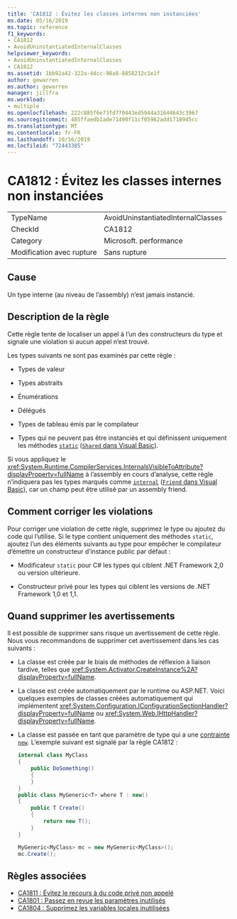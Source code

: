 ```yaml
---
title: 'CA1812 : Évitez les classes internes non instanciées'
ms.date: 05/16/2019
ms.topic: reference
f1_keywords:
- CA1812
- AvoidUninstantiatedInternalClasses
helpviewer_keywords:
- AvoidUninstantiatedInternalClasses
- CA1812
ms.assetid: 1bb92a42-322a-44cc-98a8-8858212c1e1f
author: gewarren
ms.author: gewarren
manager: jillfra
ms.workload:
- multiple
ms.openlocfilehash: 222c885f6e73fd770443ed5944a31644643c3967
ms.sourcegitcommit: 485ffaedb1ade71490f11cf05962add1718945cc
ms.translationtype: MT
ms.contentlocale: fr-FR
ms.lasthandoff: 10/16/2019
ms.locfileid: "72443385"
---
```

# <a name="ca1812-avoid-uninstantiated-internal-classes"></a>CA1812 : Évitez les classes internes non instanciées

|||
|-|-|
|TypeName|AvoidUninstantiatedInternalClasses|
|CheckId|CA1812|
|Category|Microsoft. performance|
|Modification avec rupture|Sans rupture|

## <a name="cause"></a>Cause

Un type interne (au niveau de l’assembly) n’est jamais instancié.

## <a name="rule-description"></a>Description de la règle

Cette règle tente de localiser un appel à l’un des constructeurs du type et signale une violation si aucun appel n’est trouvé.

Les types suivants ne sont pas examinés par cette règle :

- Types de valeur

- Types abstraits

- Énumérations

- Délégués

- Types de tableau émis par le compilateur

- Types qui ne peuvent pas être instanciés et qui définissent uniquement les méthodes [`static`](/dotnet/csharp/language-reference/keywords/static) ([`Shared` dans Visual Basic](/dotnet/visual-basic/language-reference/modifiers/shared)).

Si vous appliquez le <xref:System.Runtime.CompilerServices.InternalsVisibleToAttribute?displayProperty=fullName> à l’assembly en cours d’analyse, cette règle n’indiquera pas les types marqués comme [`internal`](/dotnet/csharp/language-reference/keywords/internal) ([`Friend` dans Visual Basic](/dotnet/visual-basic/language-reference/modifiers/friend)), car un champ peut être utilisé par un assembly friend.

## <a name="how-to-fix-violations"></a>Comment corriger les violations

Pour corriger une violation de cette règle, supprimez le type ou ajoutez du code qui l’utilise. Si le type contient uniquement des méthodes `static`, ajoutez l’un des éléments suivants au type pour empêcher le compilateur d’émettre un constructeur d’instance public par défaut :

- Modificateur `static` pour C# les types qui ciblent .NET Framework 2,0 ou version ultérieure.

- Constructeur privé pour les types qui ciblent les versions de .NET Framework 1,0 et 1,1.

## <a name="when-to-suppress-warnings"></a>Quand supprimer les avertissements

Il est possible de supprimer sans risque un avertissement de cette règle. Nous vous recommandons de supprimer cet avertissement dans les cas suivants :

- La classe est créée par le biais de méthodes de réflexion à liaison tardive, telles que <xref:System.Activator.CreateInstance%2A?displayProperty=fullName>.

- La classe est créée automatiquement par le runtime ou ASP.NET. Voici quelques exemples de classes créées automatiquement qui implémentent <xref:System.Configuration.IConfigurationSectionHandler?displayProperty=fullName> ou <xref:System.Web.IHttpHandler?displayProperty=fullName>.

- La classe est passée en tant que paramètre de type qui a une [contrainte `new`](/dotnet/csharp/language-reference/keywords/new-constraint). L’exemple suivant est signalé par la règle CA1812 :

    ```csharp
    internal class MyClass
    {
        public DoSomething()
        {
        }
    }
    public class MyGeneric<T> where T : new()
    {
        public T Create()
        {
            return new T();
        }
    }

    MyGeneric<MyClass> mc = new MyGeneric<MyClass>();
    mc.Create();
    ```

## <a name="related-rules"></a>Règles associées

- [CA1811 : Évitez le recours à du code privé non appelé](../code-quality/ca1811.md)
- [CA1801 : Passez en revue les paramètres inutilisés](../code-quality/ca1801.md)
- [CA1804 : Supprimez les variables locales inutilisées](../code-quality/ca1804.md)
